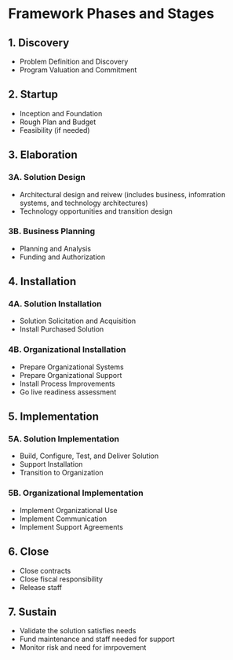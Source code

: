 # Framework Phases and Stages

## 1. Discovery
* Problem Definition and Discovery
* Program Valuation and Commitment

## 2. Startup
* Inception and Foundation
* Rough Plan and Budget
* Feasibility (if needed)

## 3. Elaboration
### 3A. Solution Design
* Architectural design and reivew (includes business, infomration systems, and technology architectures)
* Technology opportunities and transition design

### 3B. Business Planning
* Planning and Analysis
* Funding and Authorization

## 4. Installation 
### 4A. Solution Installation
* Solution Solicitation and Acquisition
* Install Purchased Solution

### 4B. Organizational Installation
* Prepare Organizational Systems
* Prepare Organizational Support
* Install Process Improvements
* Go live readiness assessment

## 5. Implementation
### 5A. Solution Implementation
* Build, Configure, Test, and Deliver Solution
* Support Installation
* Transition to Organization

### 5B. Organizational Implementation
* Implement Organizational Use
* Implement Communication
* Implement Support Agreements

## 6. Close
* Close contracts
* Close fiscal responsibility
* Release staff

## 7. Sustain
* Validate the solution satisfies needs
* Fund maintenance and staff needed for support
* Monitor risk and need for imrpovement
